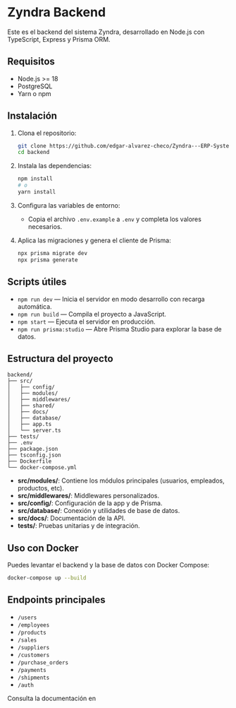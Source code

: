 # Zyndra Backend

Este es el backend del sistema Zyndra, desarrollado en Node.js con TypeScript, Express y Prisma ORM.

## Requisitos

- Node.js >= 18
- PostgreSQL
- Yarn o npm

## Instalación

1. Clona el repositorio:
   ```bash
   git clone https://github.com/edgar-alvarez-checo/Zyndra---ERP-System
   cd backend
   ```

2. Instala las dependencias:
   ```bash
   npm install
   # o
   yarn install
   ```

3. Configura las variables de entorno:
   - Copia el archivo `.env.example` a `.env` y completa los valores necesarios.

4. Aplica las migraciones y genera el cliente de Prisma:
   ```bash
   npx prisma migrate dev
   npx prisma generate
   ```

## Scripts útiles

- `npm run dev` — Inicia el servidor en modo desarrollo con recarga automática.
- `npm run build` — Compila el proyecto a JavaScript.
- `npm start` — Ejecuta el servidor en producción.
- `npm run prisma:studio` — Abre Prisma Studio para explorar la base de datos.

## Estructura del proyecto

```
backend/
├── src/
│   ├── config/
│   ├── modules/
│   ├── middlewares/
│   ├── shared/
│   ├── docs/
│   ├── database/
│   ├── app.ts
│   └── server.ts
├── tests/
├── .env
├── package.json
├── tsconfig.json
├── Dockerfile
└── docker-compose.yml
```

- **src/modules/**: Contiene los módulos principales (usuarios, empleados, productos, etc).
- **src/middlewares/**: Middlewares personalizados.
- **src/config/**: Configuración de la app y de Prisma.
- **src/database/**: Conexión y utilidades de base de datos.
- **src/docs/**: Documentación de la API.
- **tests/**: Pruebas unitarias y de integración.

## Uso con Docker

Puedes levantar el backend y la base de datos con Docker Compose:

```bash
docker-compose up --build
```

## Endpoints principales

- `/users`
- `/employees`
- `/products`
- `/sales`
- `/suppliers`
- `/customers`
- `/purchase_orders`
- `/payments`
- `/shipments`
- `/auth`

Consulta la documentación en
